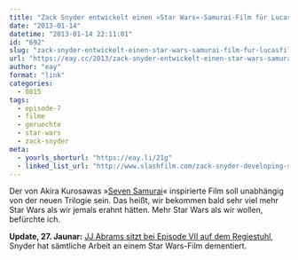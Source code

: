 ```yaml
---
title: "Zack Snyder entwickelt einen »Star Wars«-Samurai-Film für LucasFilm"
date: "2013-01-14"
datetime: "2013-01-14 22:11:01"
id: "692"
slug: "zack-snyder-entwickelt-einen-star-wars-samurai-film-fur-lucasfilm"
url: "https://eay.cc/2013/zack-snyder-entwickelt-einen-star-wars-samurai-film-fur-lucasfilm/"
author: "eay"
format: "link"
categories:
  - 0815
tags:
  - episode-7
  - filme
  - geruechte
  - star-wars
  - zack-snyder
meta:
  - yourls_shorturl: "https://eay.li/21g"
  - linked_list_url: "http://www.slashfilm.com/zack-snyder-developing-star-wars-samurai-movie-for-lucasfilm/"
---
```


Der von Akira Kurosawas »[Seven Samurai](http://imdb.com/title/tt0047478/)« inspirierte Film soll unabhängig von der neuen Trilogie sein. Das heißt, wir bekommen bald sehr viel mehr Star Wars als wir jemals erahnt hätten. Mehr Star Wars als wir wollen, befürchte ich.

**Update, 27. Jaunar:** [JJ Abrams sitzt bei Episode VII auf dem Regiestuhl](//eay.cc/2013/jj-abrams-ubernimmt-star-wars/), Snyder hat sämtliche Arbeit an einem Star Wars-Film dementiert.
